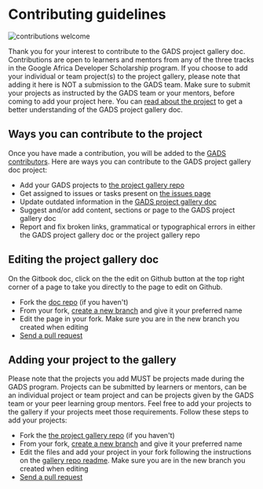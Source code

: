 # Contributing guidelines

![contributions welcome](https://img.shields.io/badge/contributions-welcome-brightgreen.svg?style=flat)

Thank you for your interest to contribute to the GADS project gallery doc. Contributions are open to learners and mentors from any of the three tracks in the Google Africa Developer Scholarship program. If you choose to add your individual or team project\(s\) to the project gallery, please note that adding it here is NOT a submission to the GADS team. Make sure to submit your projects as instructed by the GADS team or your mentors, before coming to add your project here. You can [read about the project](https://obiagba-mary.gitbook.io/gads-projects/about-the-project) to get a better understanding of the GADS project gallery doc.

## Ways you can contribute to the project

Once you have made a contribution, you will be added to the [GADS contributors](https://github.com/gads-projects/doc/blob/main/contributor.md). Here are ways you can contribute to the GADS project gallery doc project:

- Add your GADS projects to [the project gallery repo](https://github.com/gads-projects/gallery)
- Get assigned to issues or tasks present on [the issues page](https://github.com/gads-projects/doc/issues)
- Update outdated information in the [GADS project gallery doc](https://github.com/gads-projects/doc)
- Suggest and/or add content, sections or page to the GADS project gallery doc
- Report and fix broken links, grammatical or typographical errors in either the GADS project gallery doc or the project gallery repo

## Editing the project gallery doc

On the Gitbook doc, click on the the edit on Github button at the top right corner of a page to take you directly to the page to edit on Github.

- Fork the [doc repo](https://github.com/gads-projects/doc) \(if you haven't\)
- From your fork, [create a new branch](https://docs.github.com/en/github/collaborating-with-pull-requests/proposing-changes-to-your-work-with-pull-requests/creating-and-deleting-branches-within-your-repository) and give it your preferred name
- Edit the page in your fork. Make sure you are in the new branch you created when editing
- [Send a pull request](https://docs.github.com/en/github/collaborating-with-pull-requests/proposing-changes-to-your-work-with-pull-requests/creating-a-pull-request-from-a-fork)

## Adding your project to the gallery

Please note that the projects you add MUST be projects made during the GADS program. Projects can be submitted by learners or mentors, can be an individual project or team project and can be projects given by the GADS team or your peer learning group mentors. Feel free to add your projects to the gallery if your projects meet those requirements. Follow these steps to add your projects:

- Fork the [the project gallery repo](https://github.com/gads-projects/gallery) \(if you haven't\)
- From your fork, [create a new branch](https://docs.github.com/en/github/collaborating-with-pull-requests/proposing-changes-to-your-work-with-pull-requests/creating-and-deleting-branches-within-your-repository) and give it your preferred name
- Edit the files and add your project in your fork following the instructions on the [gallery repo readme](https://github.com/gads-projects/gallery). Make sure you are in the new branch you created when editing
- [Send a pull request](https://docs.github.com/en/github/collaborating-with-pull-requests/proposing-changes-to-your-work-with-pull-requests/creating-a-pull-request-from-a-fork)
